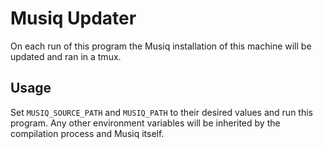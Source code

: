 # Musiq Updater
On each run of this program the Musiq installation of this machine will be
updated and ran in a tmux.
## Usage
Set `MUSIQ_SOURCE_PATH` and `MUSIQ_PATH` to their desired values and run this program.
Any other environment variables will be inherited by the compilation process and Musiq itself.